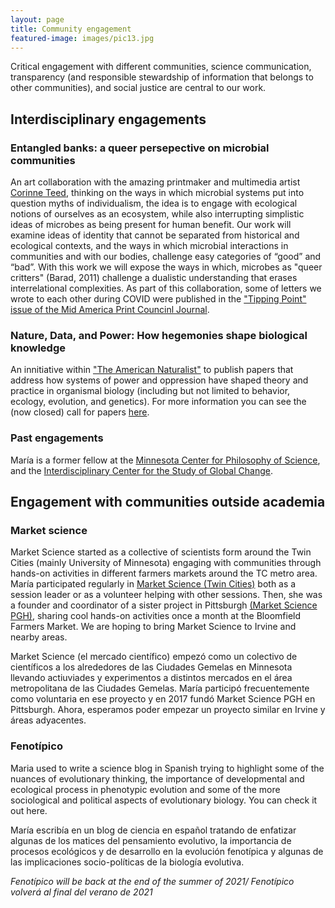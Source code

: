 ```yaml
---
layout: page
title: Community engagement
featured-image: images/pic13.jpg
---
```

Critical engagement with different communities, science communication, transparency (and responsible stewardship of information that belongs to other communities), and social justice are central to our work.

## Interdisciplinary engagements
### Entangled banks: a queer persepective on microbial communities
An art collaboration with the amazing printmaker and multimedia artist [Corinne Teed](https://corinneteed.net/home.html), thinking on the ways in which microbial systems put into question myths of individualism, the idea is to engage with ecological notions of ourselves as an ecosystem, while also interrupting simplistic ideas of microbes as being present for human benefit. Our work will examine ideas of identity that cannot be separated from historical and ecological contexts, and the ways in which microbial interactions in communities and with our bodies, challenge easy categories of “good” and “bad”. With this work we will expose the ways in which, microbes as "queer critters" (Barad, 2011) challenge a dualistic understanding that erases interrelational complexities. As part of this collaboration, some of letters we wrote to each other during COVID were published in the ["Tipping Point" issue of the Mid America Print Councinl Journal](https://midamericaprintcouncil.org/journal). 

###  Nature, Data, and Power: How hegemonies shape biological knowledge
An innitiative within ["The American Naturalist"](https://www.journals.uchicago.edu/toc/an/current) to publish papers that address how systems of power and oppression have shaped theory and practice in organismal biology (including but not limited to behavior, ecology, evolution, and genetics). For more information you can see the (now closed) call for papers [here](https://comments.amnat.org/2021/01/call-for-special-topics-paper.html). 

### Past engagements
María is a former fellow at the [Minnesota Center for Philosophy of Science](https://cla.umn.edu/mcps), and the [Interdisciplinary Center for the Study of Global Change](https://icgc.umn.edu/). 


## Engagement with communities outside academia
### Market science

Market Science started as a collective of scientists form around the Twin Cities (mainly University of Minnesota) engaging with communities through hands-on activities in different farmers markets around the TC metro area. María participated regularly in [Market Science (Twin Cities)](https://marketsci.org/) both as a session leader or as a volunteer helping with other sessions. Then, she was a founder and coordinator of a sister project in Pittsburgh [(Market Science PGH)](https://marketscipgh.wordpress.com/), sharing cool hands-on activities once a month at the Bloomfield Farmers Market. We are hoping to bring Market Science to Irvine and nearby areas. 

Market Science (el mercado científico) empezó como un colectivo de científicos a los alrededores de las Ciudades Gemelas en Minnesota llevando actiuviades y experimentos a distintos mercados en el área metropolitana de las Ciudades Gemelas. María participó frecuentemente como voluntaria en ese proyecto y en 2017 fundó Market Science PGH en Pittsburgh. Ahora, esperamos poder empezar un proyecto similar en Irvine y áreas adyacentes. 

### Fenotípico
Maria used to write a science blog in Spanish trying to highlight some of the nuances of evolutionary thinking, the importance of developmental and ecological process in phenotypic evolution and some of the more sociological and political aspects of evolutionary biology. You can check it out here. 

María escribía en un blog de ciencia en español tratando de enfatizar algunas de los matices del pensamiento evolutivo, la importancia de procesos ecológicos y de desarrollo en la evolución fenotípica y algunas de las implicaciones socio-políticas de la biología evolutiva. 

*Fenotípico will be back at the end of the summer of 2021/ Fenotípico volverá al final del verano de 2021*





